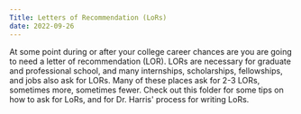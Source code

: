 ```yaml
---
Title: Letters of Recommendation (LoRs)
date: 2022-09-26
---
```


At some point during or after your college career chances are you are going to need a letter of recommendation (LOR). LORs are necessary for graduate and professional school, and many internships, scholarships, fellowships, and jobs also ask for LORs. Many of these places ask for 2-3 LORs, sometimes more, sometimes fewer. Check out this folder for some tips on how to ask for LoRs, and for Dr. Harris' process for writing LoRs.

<!--more-->


